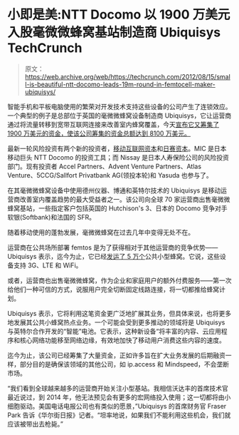 # 小即是美:NTT Docomo 以 1900 万美元入股毫微微蜂窝基站制造商 Ubiquisys TechCrunch

> 原文：<https://web.archive.org/web/https://techcrunch.com/2012/08/15/small-is-beautiful-ntt-docomo-leads-19m-round-in-femtocell-maker-ubiquisys/>

智能手机和平板电脑使用的繁荣对开发技术支持这些设备的公司产生了连锁效应。一个典型的例子是总部位于英国的毫微微蜂窝设备制造商 Ubiquisys，它让运营商通过将流量转移到宽带互联网连接来改善室内蜂窝覆盖，今天[宣布它又筹集了 1900 万美元的资金，使该公司筹集的资金总额达到 8100 万美元。](https://web.archive.org/web/20230217184002/http://www.ubiquisys.com/small-cells-media-press-releases-id-308.htm)

最新一轮风险投资有两个新的投资者，[移动互联网资本](https://web.archive.org/web/20230217184002/http://mickk.com/en/index.html)和[日赛资本](https://web.archive.org/web/20230217184002/http://www.nissay-cap.co.jp/)。MIC 是日本移动巨头 NTT Docomo 的投资工具；而 Nissay 是日本人寿保险公司的风险投资部门。现有投资者 Accel Partners、Advent Venture Partners、Atlas Venture、5CCG/Sallfort Privatbank AG(领投本轮)和 Yasuda 也参与了。

在其毫微微蜂窝设备中使用德州仪器、博通和英特尔技术的 Ubiquisys 是移动运营商改善室内覆盖趋势的最大受益者之一。该公司向全球 70 家运营商出售毫微微蜂窝基站，一些指定客户包括英国的 Hutchison's 3、日本的 Docomo 竞争对手软银(Softbank)和法国的 SFR。

随着移动使用的蓬勃发展，毫微微蜂窝在过去几年中变得无处不在。

运营商在公共场所部署 femtos 是为了获得相对于其他运营商的竞争优势——Ubiquisys 表示，迄今为止，它已经[发运了 5 万个](https://web.archive.org/web/20230217184002/http://www.ubiquisys.com/small-cells-media-press-releases-id-305.htm)公共小型蜂窝。它说，这些设备支持 3G、LTE 和 WiFi。

或者，运营商也出售毫微微蜂窝，作为企业和家庭用户的额外付费服务——第一次给他们一种可信的方式，说服用户完全切断固定线路连接，将一切都推给蜂窝计划。

Ubiquisys 表示，它将利用这笔资金更广泛地扩展其业务，但具体来说，也将更多地发展其公共小蜂窝热点业务。一个可能会受到更多推动的领域将是 Ubiquisys 与英特尔合作开发的“智能”电池。它表示，这种新设备“将丰富的内容、云应用程序和核心网络功能移至网络边缘，有效地加快了移动用户消费这些内容的速度。

迄今为止，该公司已经筹集了大量资金，正如许多旨在扩大业务发展的后期融资一样，部分目的是确保该领域的其他公司，如 ip.access 和 Mindspeed，不会垄断市场。

“我们看到全球越来越多的运营商开始关注小型基站。我相信沃达丰的首席技术官最近说过，到 2014 年，他无法预见会有更多的宏网络投入使用；这一切都将由小细胞驱动。美国电话电报公司也有类似的愿景，”Ubiquisys 的首席财务官 Fraser Park 告诉《华尔街日报》记者。“坦率地说，如果我们不能利用这些机会，我们就应该被带出去枪毙。”